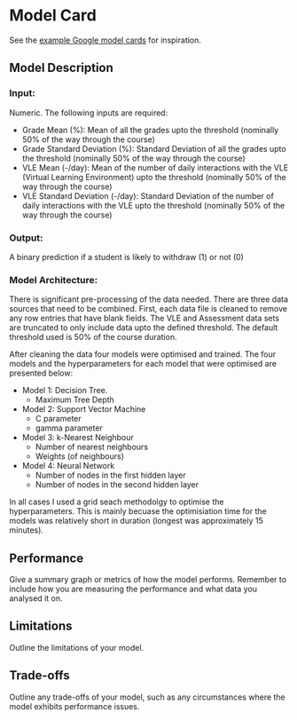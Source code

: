 # Model Card

See the [example Google model cards](https://modelcards.withgoogle.com/model-reports) for inspiration. 

## Model Description

### Input:

Numeric. The following inputs are required:
- Grade Mean (%): Mean of all the grades upto the threshold (nominally 50% of the way through the course)
- Grade Standard Deviation (%): Standard Deviation of all the grades upto the threshold (nominally 50% of the way through the course)
- VLE Mean (-/day): Mean of the number of daily interactions with the VLE (Virtual Learning Environment) upto the threshold (nominally 50% of the way through the course)
- VLE Standard Deviation (-/day):  Standard Deviation of the number of daily interactions with the VLE upto the threshold (nominally 50% of the way through the course)

### Output:

A binary prediction if a student is likely to withdraw (1) or not (0)

### Model Architecture:

There is significant pre-processing of the data needed.
There are three data sources that need to be combined. First, each data file is cleaned to remove any row entries that have blank fields.
The VLE and Assessment data sets are truncated to only include data upto the defined threshold.
The default threshold used is 50% of the course duration.

After cleaning the data four models were optimised and trained. The four models and the hyperparameters for each model that were optimised are presented below:

- Model 1: Decision Tree.
  - Maximum Tree Depth
- Model 2: Support Vector Machine
  - C parameter
  - gamma parameter
- Model 3: k-Nearest Neighbour
  - Number of nearest neighbours
  - Weights (of neighbours)
- Model 4: Neural Network
  - Number of nodes in the first hidden layer
  - Number of nodes in the second hidden layer

In all cases I used a grid seach methodolgy to optimise the hyperparameters. This is mainly becuase the optimisiation time for the models was relatively short in duration (longest was approximately 15 minutes).

## Performance

Give a summary graph or metrics of how the model performs. Remember to include how you are measuring the performance and what data you analysed it on. 

## Limitations

Outline the limitations of your model.

## Trade-offs

Outline any trade-offs of your model, such as any circumstances where the model exhibits performance issues. 
